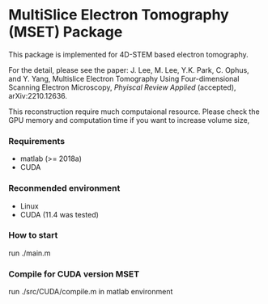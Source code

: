 # MultiSlice Electron Tomography (MSET) Package

This package is implemented for 4D-STEM based electron tomography.

For the detail, please see the paper: J. Lee, M. Lee, Y.K. Park, C. Ophus, and Y. Yang, Multislice Electron Tomography Using Four-dimensional Scanning Electron Microscopy, *Phyiscal Review Applied* (accepted), arXiv:2210.12636.

This reconstruction require much computaional resource.
Please check the GPU memory and computation time if you want to increase volume size, 

### Requirements
- matlab (>= 2018a)
- CUDA

### Reconmended environment
- Linux
- CUDA (11.4 was tested)

### How to start
run ./main.m

### Compile for CUDA version MSET
run ./src/CUDA/compile.m in matlab environment
